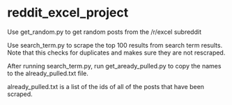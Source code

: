 # reddit_excel_project

Use get_random.py to get random posts from the /r/excel subreddit

Use search_term.py to scrape the top 100 results from search term results. Note that this checks for duplicates and makes sure they are not rescraped.

After running search_term.py, run get_aready_pulled.py to copy the names to the already_pulled.txt file.

already_pulled.txt is a list of the ids of all of the posts that have been scraped.

